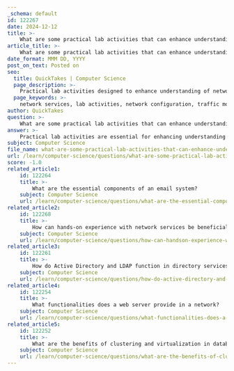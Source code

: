 ```yaml
---
_schema: default
id: 122267
date: 2024-12-12
title: >-
    What are some practical lab activities that can enhance understanding of network services?
article_title: >-
    What are some practical lab activities that can enhance understanding of network services?
date_format: MMM DD, YYYY
post_on_text: Posted on
seo:
  title: QuickTakes | Computer Science
  page_description: >-
    Practical lab activities designed to enhance understanding of network services, including configuration, monitoring, TCP/IP fundamentals, security management, database integration, and email protocol configuration.
  page_keywords: >-
    network services, lab activities, network configuration, traffic monitoring, TCP/IP, network security, database management, email protocols, LDAP, network printing, hands-on projects
author: QuickTakes
question: >-
    What are some practical lab activities that can enhance understanding of network services?
answer: >-
    Practical lab activities are essential for enhancing understanding of network services. Here are some effective lab activities that can be implemented:\n\n1. **Network Configuration Labs**: Students can engage in configuring routers and switches using simulation tools like Cisco Packet Tracer. Activities may include setting up router names, passwords, and basic configurations, as well as configuring and troubleshooting protocols such as EIGRP and NAT (Network Address Translation).\n\n2. **Traffic Monitoring and Analysis**: Labs can involve monitoring network traffic to identify malicious activities. Students can use tools to capture and analyze packets, investigate logs and alerts, and recognize security incidents. This hands-on experience is crucial for understanding network security.\n\n3. **TCP/IP Fundamentals**: A hands-on TCP/IP training course can be conducted where students build a complete internetworking system. This includes configuring hosts, employing TCP/IP tools, and troubleshooting network issues, which helps solidify their understanding of the Internet Protocol suite.\n\n4. **Experimental Network Security Management**: Students can participate in exercises that simulate unauthorized access scenarios. This includes configuring SNMP (Simple Network Management Protocol) and understanding security operations across the network.\n\n5. **Database Management Systems**: Labs can focus on setting up and managing databases, allowing students to interact with database management systems and understand how they integrate with network services.\n\n6. **Email Protocol Configuration**: Practical exercises can involve configuring email servers and understanding protocols such as SMTP, IMAP, and POP3. This helps students grasp the components and protocols involved in email services.\n\n7. **Directory Services and LDAP**: Students can set up and manage directory services using LDAP (Lightweight Directory Access Protocol). This includes configuring user accounts and understanding how directory services support network services.\n\n8. **Network Printing Management**: Labs can include configuring network printers and managing print services, which provides insight into how printing is integrated into network services.\n\n9. **Hands-On Projects**: Students can work on semester-long projects that require them to develop and evaluate systems based on networking principles. This could involve creating a fully functional network protocol stack.\n\nThese activities not only reinforce theoretical knowledge but also provide practical experience that is vital for anyone pursuing a career in network engineering or IT.
subject: Computer Science
file_name: what-are-some-practical-lab-activities-that-can-enhance-understanding-of-network-services.md
url: /learn/computer-science/questions/what-are-some-practical-lab-activities-that-can-enhance-understanding-of-network-services
score: -1.0
related_article1:
    id: 122264
    title: >-
        What are the essential components of an email system?
    subject: Computer Science
    url: /learn/computer-science/questions/what-are-the-essential-components-of-an-email-system
related_article2:
    id: 122268
    title: >-
        How can hands-on experience with network services be beneficial for IT professionals?
    subject: Computer Science
    url: /learn/computer-science/questions/how-can-handson-experience-with-network-services-be-beneficial-for-it-professionals
related_article3:
    id: 122261
    title: >-
        How do Active Directory and LDAP function in directory services?
    subject: Computer Science
    url: /learn/computer-science/questions/how-do-active-directory-and-ldap-function-in-directory-services
related_article4:
    id: 122254
    title: >-
        What functionalities does a web server provide in a network?
    subject: Computer Science
    url: /learn/computer-science/questions/what-functionalities-does-a-web-server-provide-in-a-network
related_article5:
    id: 122252
    title: >-
        What are the benefits of clustering and virtualization in database management?
    subject: Computer Science
    url: /learn/computer-science/questions/what-are-the-benefits-of-clustering-and-virtualization-in-database-management
---
```


&nbsp;